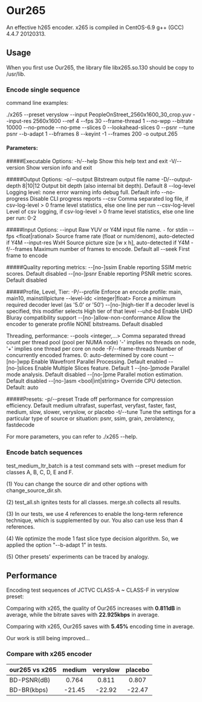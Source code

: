# Our265

An effective h265 encoder. x265 is compiled in CentOS-6.9 g++ (GCC) 4.4.7 20120313. 

## Usage

When you first use Our265, the library file libx265.so.130 should be copy to /usr/lib.

### Encode single sequence

command line examples:

./x265 --preset veryslow --input PeopleOnStreet_2560x1600_30_crop.yuv --input-res 2560x1600 --ref 4 --fps 30 --frame-thread 1 --no-wpp --bitrate 10000 --no-pmode --no-pme --slices 0 --lookahead-slices 0 --psnr --tune psnr --b-adapt 1 --bframes 8 --keyint -1 --frames 200 -o output.265

#### Parameters:

#####Executable Options:
-h/--help                        Show this help text and exit
-V/--version                     Show version info and exit

#####Output Options:
-o/--output <filename>           Bitstream output file name
-D/--output-depth 8|10|12        Output bit depth (also internal bit depth). Default 8
   --log-level <string>          Logging level: none error warning info debug full. Default info
   --no-progress                 Disable CLI progress reports
   --csv <filename>              Comma separated log file, if csv-log-level > 0 frame level statistics, else one line per run
   --csv-log-level <integer>     Level of csv logging, if csv-log-level > 0 frame level statistics, else one line per run: 0-2
   
#####Input Options:
   --input <filename>            Raw YUV or Y4M input file name. `-` for stdin
   --fps <float|rational>        Source frame rate (float or num/denom), auto-detected if Y4M
   --input-res WxH               Source picture size [w x h], auto-detected if Y4M
-f/--frames <integer>            Maximum number of frames to encode. Default all
   --seek <integer>              First frame to encode

#####Quality reporting metrics:
   --[no-]ssim                   Enable reporting SSIM metric scores. Default disabled
   --[no-]psnr                   Enable reporting PSNR metric scores. Default disabled

#####Profile, Level, Tier:
-P/--profile <string>            Enforce an encode profile: main, main10, mainstillpicture
   --level-idc <integer|float>   Force a minimum required decoder level (as '5.0' or '50')
   --[no-]high-tier              If a decoder level is specified, this modifier selects High tier of that level
   --uhd-bd                      Enable UHD Bluray compatibility support
   --[no-]allow-non-conformance  Allow the encoder to generate profile NONE bitstreams. Default disabled

Threading, performance:
   --pools <integer,...>         Comma separated thread count per thread pool (pool per NUMA node)
                                 '-' implies no threads on node, '+' implies one thread per core on node
-F/--frame-threads <integer>     Number of concurrently encoded frames. 0: auto-determined by core count
   --[no-]wpp                    Enable Wavefront Parallel Processing. Default enabled
   --[no-]slices <integer>       Enable Multiple Slices feature. Default 1
   --[no-]pmode                  Parallel mode analysis. Default disabled
   --[no-]pme                    Parallel motion estimation. Default disabled
   --[no-]asm <bool|int|string>  Override CPU detection. Default: auto

#####Presets:
-p/--preset <string>             Trade off performance for compression efficiency. Default medium
                                 ultrafast, superfast, veryfast, faster, fast, medium, slow, slower, veryslow, or placebo
-t/--tune <string>               Tune the settings for a particular type of source or situation:
                                 psnr, ssim, grain, zerolatency, fastdecode

For more parameters, you can refer to ./x265 --help.

### Encode batch sequences

test_medium_ltr_batch is a test command sets with --preset medium for classes A, B, C, D, E and F.

(1) You can change the source dir and other options with change_source_dir.sh.

(2) test_all.sh ignites tests for all classes. merge.sh collects all results.

(3) In our tests, we use 4 references to enable the long-term reference technique,
which is supplemented by our. You also can use less than 4 references.

(4) We optimize the mode 1 fast slice type decision algorithm. So, we applied
the option "--b-adapt 1" in tests.

(5) Other presets' experiments can be traced by analogy.

## Performance
Encoding test sequences of JCTVC CLASS-A ~ CLASS-F in veryslow preset:

Comparing with x265, the quality of Our265 increases with **0.811dB** in average, while the bitrate saves with **22.925kbps** in average.

Comparing with x265, Our265 saves with **5.45%** encoding time in average.

Our work is still being improved...



### Compare with x265 encoder

|  our265 vs x265      | medium   | veryslow |placebo|
| --------   | :-----:  | :----:  |:----:  |
| BD-PSNR(dB)|0.764  |  0.811      | 0.807|
| BD-BR(kbps)|   -21.45   |   -22.92   |-22.47|



